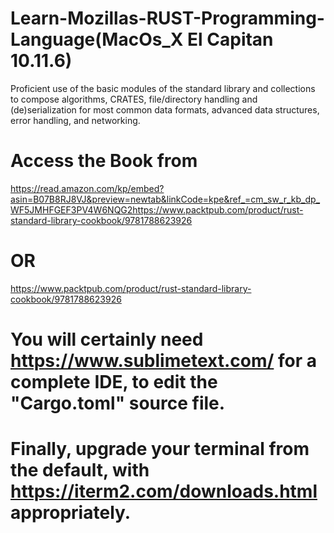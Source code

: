 # Learn-Mozillas-RUST-Programming-Language(MacOs_X El Capitan 10.11.6) 
Proficient use of the basic modules of the standard library and collections to compose algorithms, CRATES, file/directory handling and (de)serialization for most common data formats, advanced data structures, error handling, and networking. 
# Access the Book from 
https://read.amazon.com/kp/embed?asin=B07B8RJ8VJ&preview=newtab&linkCode=kpe&ref_=cm_sw_r_kb_dp_WF5JMHFGEF3PV4W6NQG2https://www.packtpub.com/product/rust-standard-library-cookbook/9781788623926 
# OR
https://www.packtpub.com/product/rust-standard-library-cookbook/9781788623926
# You will certainly need https://www.sublimetext.com/ for a complete IDE, to edit the "Cargo.toml" source file.
# Finally, upgrade your terminal from the default, with https://iterm2.com/downloads.html appropriately.
